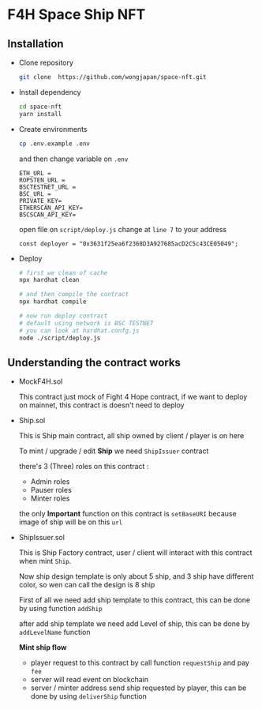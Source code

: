 # F4H Space Ship NFT

## Installation

- Clone repository

  ```sh
  git clone  https://github.com/wongjapan/space-nft.git
  ```

- Install dependency

  ```sh
  cd space-nft
  yarn install
  ```

- Create environments

  ```sh
  cp .env.example .env
  ```

  and then change variable on `.env`

  ```
  ETH_URL =
  ROPSTEN_URL =
  BSCTESTNET_URL =
  BSC_URL =
  PRIVATE_KEY=
  ETHERSCAN_API_KEY=
  BSCSCAN_API_KEY=
  ```

  open file on `script/deploy.js` change at `line 7` to your address

  ```
  const deployer = "0x3631f25ea6f2368D3A927685acD2C5c43CE05049";
  ```

- Deploy

  ```sh
  # first we clean of cache
  npx hardhat clean

  # and then compile the contract
  npx hardhat compile

  # now run deploy contract
  # default using network is BSC TESTNET
  # you can look at hardhat.confg.js
  node ./script/deploy.js
  ```

## Understanding the contract works

- MockF4H.sol

  This contract just mock of Fight 4 Hope contract, if we want to deploy on mainnet, this contract is doesn't need to deploy

- Ship.sol

  This is Ship main contract, all ship owned by client / player is on here

  To mint / upgrade / edit **Ship** we need `ShipIssuer` contract

  there's 3 (Three) roles on this contract :

  - Admin roles
  - Pauser roles
  - Minter roles

  the only **Important** function on this contract is `setBaseURI` because image of ship will be on this `url`

- ShipIssuer.sol

  This is Ship Factory contract, user / client will interact with this contract when mint `Ship`.

  Now ship design template is only about 5 ship, and 3 ship have different color, so wen can call the design is 8 ship

  First of all we need add ship template to this contract, this can be done by using function `addShip`

  after add ship template we need add Level of ship, this can be done by `addLevelName` function

  **Mint ship flow**

  - player request to this contract by call function `requestShip` and pay `fee`
  - server will read event on blockchain
  - server / minter address send ship requested by player, this can be done by using `deliverShip` function
